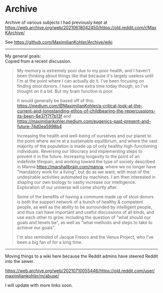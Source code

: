 # Archive
Archive of various subjects I had previously kept at https://web.archive.org/web/20210618042450/https://old.reddit.com/r/MaxKArchive/

See https://github.com/MaximilianKohler/Archive/wiki

---

My general goals:<br>
Copied from a recent discussion. 
> My memory is extremely poor due to my poor health, and I haven't been thinking about things like that because it's largely useless until I'm at the point where I can actually do it. I've been focusing on finding stool donors. I have some extra time today though, so I've thought on it a bit. But my brain function is poor.
> 
> It would generally be based off of this: https://medium.com/@MaximilianKohler/a-critical-look-at-the-current-and-longstanding-ethos-of-childbearing-the-repercussions-its-been-6e37f7f7b13f and https://maximiliankohler.medium.com/eugenics-past-present-and-future-74d0ea5998b4
> 
> Increasing the health and well-being of ourselves and our planet to the point where we're at a sustainable equilibrium, and where the vast majority of the population is made up of only healthy high-functioning individuals. Reversing our Idiocracy and implementing steps to prevent it in the future. Increasing longevity to the point of an indefinite lifespan, and working toward the type of society described in Manna https://marshallbrain.com/manna, where we no longer have "mandatory work for a living", but do as we want, with most of the undesirable activities automated by machines. I am then interested in shaping our own biology to vastly increase our intelligence. Exploration of our universe will come shortly after.
> 
> Some of the benefits of having a commune made up of stool donors is both the support network of a bunch of healthy & competent people, as well as the ability to be surrounded by intelligent people, and thus can have important and useful discussions of all kinds, and use each other to grow. Including the question of "what should our goals and tenets be", as well as "what methods and steps to take to achieve our goals".
> 
> I'm also reminded of Jacque Fresco and the Venus Project, who I've been a big fan of for a long time.


---

Moving things to a wiki here because the Reddit admins have steered Reddit into the sewer. 

https://web.archive.org/web/20210710055446/https://old.reddit.com/user/maximiliankohler/m/abuse/

I will update with more links soon. 

